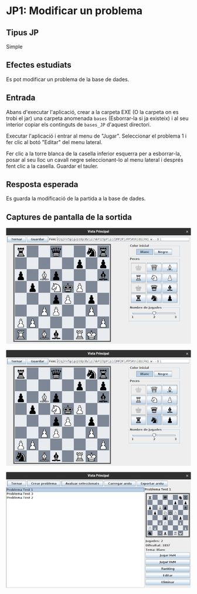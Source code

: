 # JP1: Modificar un problema

## Tipus JP

Simple

## Efectes estudiats

Es pot modificar un problema de la base de dades.

## Entrada

Abans d'executar l'aplicació, crear a la carpeta EXE (O la carpeta on es trobi el jar) una carpeta anomenada `bases` (Esborrar-la si ja existeix) i al seu interior copiar els continguts de `bases_JP` d'aquest directori.

Executar l'aplicació i entrar al menu de "Jugar". Seleccionar el problema 1 i fer clic al botó "Editar" del menu lateral.

Fer clic a la torre blanca de la casella inferior esquerra per a esborrar-la, posar al seu lloc un cavall negre seleccionant-lo al menu lateral i després fent clic a la casella. Guardar el tauler.

## Resposta esperada

Es guarda la modificació de la partida a la base de dades.

## Captures de pantalla de la sortida

![Estat inicial de l'editor](../imatges_JP/editar_1.png)

![Torre substituida](../imatges_JP/editar_2.png)

![Problema actualitzat a la base de dades](../imatges_JP/editar_3.png)
